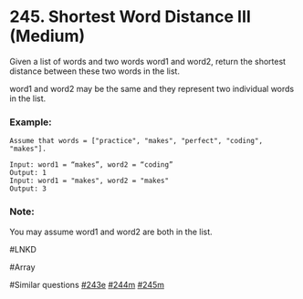 # 245. Shortest Word Distance III (Medium)

Given a list of words and two words word1 and word2, return the shortest distance between these two words in the list.

word1 and word2 may be the same and they represent two individual words in the list.

### Example:
```
Assume that words = ["practice", "makes", "perfect", "coding", "makes"].

Input: word1 = “makes”, word2 = “coding”
Output: 1
Input: word1 = "makes", word2 = "makes"
Output: 3
```
### Note:
You may assume word1 and word2 are both in the list.

#LNKD

#Array

#Similar questions [#243e](../p243e/README.md) [#244m](../p244m/README.md) [#245m](../p245m/README.md)

